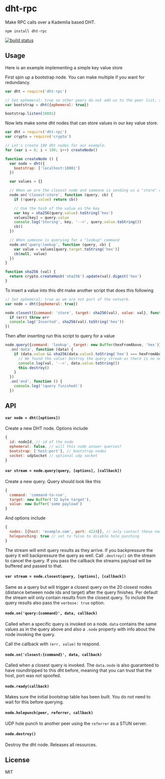 # dht-rpc

Make RPC calls over a Kademlia based DHT.

```
npm install dht-rpc
```
[![build status](http://img.shields.io/travis/mafintosh/dht-rpc.svg?style=flat)](http://travis-ci.org/mafintosh/dht-rpc)

## Usage

Here is an example implementing a simple key value store

First spin up a bootstrap node. You can make multiple if you want for redundancy.

``` js
var dht = require('dht-rpc')

// Set ephemeral: true so other peers do not add us to the peer list, simply bootstrap
var bootstrap = dht({ephemeral: true})

bootstrap.listen(10001)
```

Now lets make some dht nodes that can store values in our key value store.

``` js
var dht = require('dht-rpc')
var crypto = require('crypto')

// Let's create 100 dht nodes for our example.
for (var i = 0; i < 100; i++) createNode()

function createNode () {
  var node = dht({
    bootstrap: ['localhost:10001']
  })

  var values = {}

  // When we are the closest node and someone is sending us a "store" command
  node.on('closest:store', function (query, cb) {
    if (!query.value) return cb()

    // Use the hash of the value as the key
    var key = sha256(query.value).toString('hex')
    values[key] = query.value
    console.log('Storing', key, '-->', query.value.toString())
    cb()
  })

  // When someone is querying for a "lookup" command
  node.on('query:lookup', function (query, cb) {
    var value = values[query.target.toString('hex')]
    cb(null, value)
  })
}

function sha256 (val) {
  return crypto.createHash('sha256').update(val).digest('hex')
}
```

To insert a value into this dht make another script that does this following

``` js
// Set ephemeral: true as we are not part of the network.
var node = dht({ephemeral: true})

node.closest({command: 'store', target: sha256(val), value: val}, function (err, res) {
  if (err) throw err
  console.log('Inserted', sha256(val).toString('hex'))
})
```

Then after inserting run this script to query for a value

``` js
node.query({command: 'lookup', target: new Buffer(hexFromAbove, 'hex')})
  .on('data', function (data) {
    if (data.value && sha256(data.value).toString('hex') === hexFromAbove) {
      // We found the value! Destroy the query stream as there is no need to continue.
      console.log(val, '-->', data.value.toString())
      this.destroy()
    }
  })
  .on('end', function () {
    console.log('(query finished)')
  })
```

## API

#### `var node = dht([options])`

Create a new DHT node. Options include

``` js
{
  id: nodeId, // id of the node
  ephemeral: false, // will this node answer queries?
  bootstrap: ['host:port'], // bootstrap nodes
  socket: udpSocket // optional udp socket
}
```

#### `var stream = node.query(query, [options], [callback])`

Create a new query. Query should look like this

``` js
{
  command: 'command-to-run',
  target: new Buffer('32 byte target'),
  value: new Buffer('some payload')
}
```

And options include

``` js
{
  nodes: [{host: 'example.com', port: 4224}], // only contact these nodes
  holepunching: true // set to false to disable hole punching
}
```

The stream will emit query results as they arrive. If you backpressure the query it will backpressure the query as well.
Call `.destroy()` on the stream to cancel the query. If you pass the callback the streams payload will be buffered and passed to that.

#### `var stream = node.closest(query, [options], [callback])`

Same as a query but will trigger a closest query on the 20 closest nodes (distance between node ids and target) after the query finishes.
Per default the stream will only contain results from the closest query. To include the query results also pass the `verbose: true` option.

#### `node.on('query:{command}', data, callback)`

Called when a specific query is invoked on a node. `data` contains the same values as in the query above and also a `.node` property with info about the node invoking the query.

Call the callback with `(err, value)` to respond.

#### `node.on('closest:{command}', data, callback)`

Called when a closest query is invoked. The `data.node` is also guaranteed to have roundtripped to this dht before, meaning that you can trust that the host, port was not spoofed.

#### `node.ready(callback)`

Makes sure the initial bootstrap table has been built. You do not need to wait for this before querying.

#### `node.holepunch(peer, referrer, callback)`

UDP hole punch to another peer using the `referrer` as a STUN server.

#### `node.destroy()`

Destroy the dht node. Releases all resources.

## License

MIT
